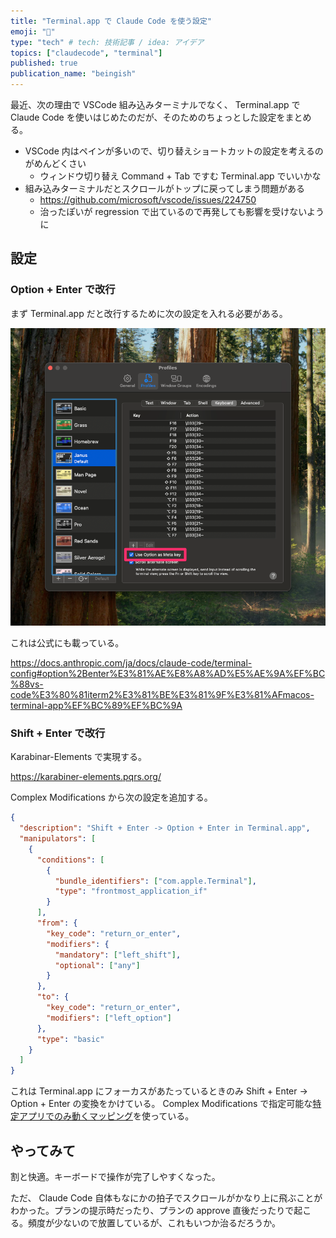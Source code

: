 ```yaml
---
title: "Terminal.app で Claude Code を使う設定"
emoji: "🐥"
type: "tech" # tech: 技術記事 / idea: アイデア
topics: ["claudecode", "terminal"]
published: true
publication_name: "beingish"
---
```


最近、次の理由で VSCode 組み込みターミナルでなく、 Terminal.app で Claude Code を使いはじめたのだが、そのためのちょっとした設定をまとめる。

- VSCode 内はペインが多いので、切り替えショートカットの設定を考えるのがめんどくさい
  - ウィンドウ切り替え Command + Tab ですむ Terminal.app でいいかな
- 組み込みターミナルだとスクロールがトップに戻ってしまう問題がある
  - https://github.com/microsoft/vscode/issues/224750
  - 治ったぽいが regression で出ているので再発しても影響を受けないように

## 設定

### Option + Enter で改行

まず Terminal.app だと改行するために次の設定を入れる必要がある。

![Use Option as Meta key](/images/calude-code-with-terminal/use-option-as-meta-key.png)

これは公式にも載っている。

https://docs.anthropic.com/ja/docs/claude-code/terminal-config#option%2Benter%E3%81%AE%E8%A8%AD%E5%AE%9A%EF%BC%88vs-code%E3%80%81iterm2%E3%81%BE%E3%81%9F%E3%81%AFmacos-terminal-app%EF%BC%89%EF%BC%9A

### Shift + Enter で改行

Karabinar-Elements で実現する。

https://karabiner-elements.pqrs.org/

Complex Modifications から次の設定を追加する。

```json
{
  "description": "Shift + Enter -> Option + Enter in Terminal.app",
  "manipulators": [
    {
      "conditions": [
        {
          "bundle_identifiers": ["com.apple.Terminal"],
          "type": "frontmost_application_if"
        }
      ],
      "from": {
        "key_code": "return_or_enter",
        "modifiers": {
          "mandatory": ["left_shift"],
          "optional": ["any"]
        }
      },
      "to": {
        "key_code": "return_or_enter",
        "modifiers": ["left_option"]
      },
      "type": "basic"
    }
  ]
}
```

これは Terminal.app にフォーカスがあたっているときのみ Shift + Enter -> Option + Enter の変換をかけている。 Complex Modifications で指定可能な[特定アプリでのみ動くマッピング](https://karabiner-elements.pqrs.org/docs/json/complex-modifications-manipulator-definition/conditions/frontmost-application/)を使っている。

## やってみて

割と快適。キーボードで操作が完了しやすくなった。

ただ、 Claude Code 自体もなにかの拍子でスクロールがかなり上に飛ぶことがわかった。プランの提示時だったり、プランの approve 直後だったりで起こる。頻度が少ないので放置しているが、これもいつか治るだろうか。
